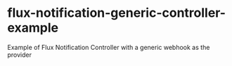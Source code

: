 # flux-notification-generic-controller-example
Example of Flux Notification Controller with a generic webhook as the provider
